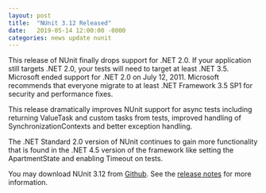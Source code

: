 ```yaml
---
layout: post
title:  "NUnit 3.12 Released"
date:   2019-05-14 12:00:00 -0000
categories: news update nunit
---
```


This release of NUnit finally drops support for .NET 2.0. If your application still targets .NET 2.0, your tests will need to target at least .NET 3.5. Microsoft ended support for .NET 2.0 on July 12, 2011. Microsoft recommends that everyone migrate to at least .NET Framework 3.5 SP1 for security and performance fixes.

This release dramatically improves NUnit support for async tests including returning ValueTask and custom tasks from tests, improved handling of SynchronizationContexts and better exception handling.

The .NET Standard 2.0 version of NUnit continues to gain more functionality that is found in the .NET 4.5 version of the framework like setting the ApartmentState and enabling Timeout on tests.

You may download NUnit 3.12 from [Github](https://github.com/nunit/nunit/releases). See the [release notes](https://github.com/nunit/docs/wiki/Framework-Release-Notes) for more information.